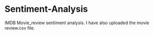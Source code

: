# Sentiment-Analysis
IMDB Movie_review sentiment analysis. I have also uploaded the movie review.csv file.
